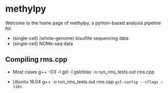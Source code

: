 # methylpy
Welcome to the home page of methylpy, a pyhton-based analysis pipeline for
* (single-cell) (whole-genome) bisulfite sequencing data
* (single-cell)  NOMe-seq data

## Compiling rms.cpp
* Most cases
g++ -O3 -l gsl -l gslcblas -o run_rms_tests.out rms.cpp

* Ubuntu 16.04
g++ -o run_rms_tests.out rms.cpp `gsl-config --cflags —libs`
